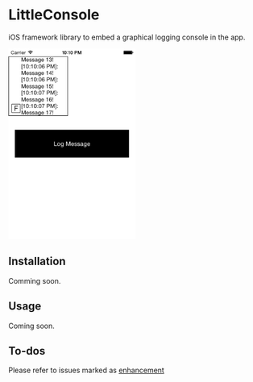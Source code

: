 
# LittleConsole

iOS framework library to embed a graphical logging console in the app.

<img src="https://raw.githubusercontent.com/Cananito/LittleConsole/master/Screenshots/CustomSize.png" width="50%" height="50%">

## Installation

Comming soon.

## Usage

Coming soon.

## To-dos

Please refer to issues marked as [enhancement](https://github.com/Cananito/LittleConsole/issues?q=is%3Aopen+is%3Aissue+label%3Aenhancement)
